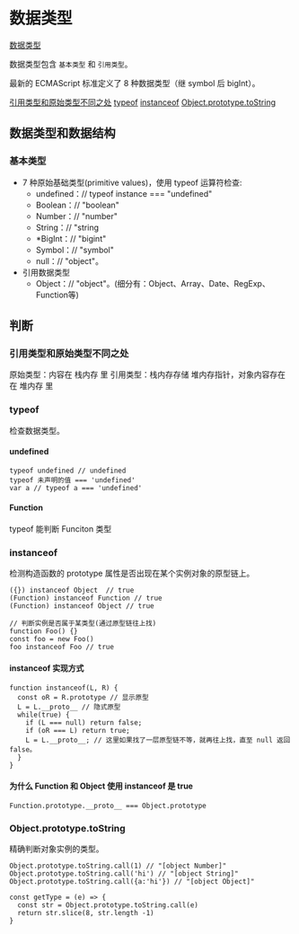 # 数据类型
[数据类型](https://developer.mozilla.org/zh-CN/docs/Web/JavaScript/Data_structures#%E6%95%B0%E6%8D%AE%E7%B1%BB%E5%9E%8B)

数据类型包含 ``基本类型`` 和 ``引用类型``。

最新的 ECMAScript 标准定义了 8 种数据类型（继 symbol 后 bigInt）。

[引用类型和原始类型不同之处](#引用类型和原始类型不同之处) 
[typeof](#typeof) 
[instanceof](#instanceof) 
[Object.prototype.toString](#objectprototypetostring)
## 数据类型和数据结构
### 基本类型
- 7 种原始基础类型(primitive values)，使用 typeof 运算符检查:
  - undefined：// typeof instance === "undefined"
  - Boolean：// "boolean"
  - Number：// "number"
  - String：// "string
  - *BigInt：// "bigint"
  - Symbol：// "symbol"
  - null：// "object"。
- 引用数据类型 
  - Object：// "object"。(细分有：Object、Array、Date、RegExp、Function等)

## 判断
### 引用类型和原始类型不同之处
原始类型：内容在 栈内存 里
引用类型：栈内存存储 堆内存指针，对象内容存在在 堆内存 里

### typeof
检查数据类型。
#### undefined
```
typeof undefined // undefined
typeof 未声明的值 === 'undefined'
var a // typeof a === 'undefined'
```
#### Function
typeof 能判断 Funciton 类型

### instanceof
检测构造函数的 prototype 属性是否出现在某个实例对象的原型链上。

```
({}) instanceof Object  // true
(Function) instanceof Function // true
(Function) instanceof Object // true

// 判断实例是否属于某类型(通过原型链往上找)
function Foo() {}
const foo = new Foo()
foo instanceof Foo // true
```
#### instanceof 实现方式
```
function instanceof(L, R) {
  const oR = R.prototype // 显示原型
  L = L.__proto__ // 隐式原型
  while(true) {
    if (L === null) return false;
    if (oR === L) return true;
    L = L.__proto__; // 这里如果找了一层原型链不等，就再往上找，直至 null 返回 false。
  }
}
```

#### 为什么 Function 和 Object 使用 instanceof 是 true
```Function.prototype.__proto__ === Object.prototype```

### Object.prototype.toString
精确判断对象实例的类型。
```
Object.prototype.toString.call(1) // "[object Number]"
Object.prototype.toString.call('hi') // "[object String]"
Object.prototype.toString.call({a:'hi'}) // "[object Object]"

const getType = (e) => {
  const str = Object.prototype.toString.call(e)
  return str.slice(8, str.length -1)
}
```

